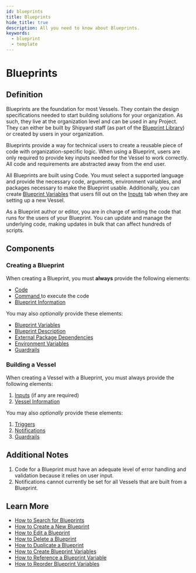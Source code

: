 ```yaml
---
id: blueprints
title: Blueprints
hide_title: true
description: All you need to know about Blueprints.
keywords:
  - blueprint
  - template
---
```


# Blueprints

## Definition

Blueprints are the foundation for most Vessels. They contain the design specifications needed to start building solutions for your organization. As such, they live at the organization level and can be used in any Project. They can either be built by Shipyard staff \(as part of the [Blueprint Library](blueprint-library.md)\) or created by users in your organization.

Blueprints provide a way for technical users to create a reusable piece of code with organization-specific logic. When using a Blueprint, users are only required to provide key inputs needed for the Vessel to work correctly. All code and requirements are abstracted away from the end user.

All Blueprints are built using Code. You must select a supported language and provide the necessary code, arguments, environment variables, and packages necessary to make the Blueprint usable. Additionally, you can create [Blueprint Variables](inputs/blueprint-variables.md) that users fill out on the [Inputs](inputs/inputs-overview.md) tab when they are setting up a new Vessel.

As a Blueprint author or editor, you are in charge of writing the code that runs for the users of your Blueprint. You can update and manage the underlying code, making updates in bulk that can affect hundreds of scripts.

## Components

### Creating a Blueprint

When creating a Blueprint, you must **always** provide the following elements:

- [Code](code/code-overview)
- [Command ](code/command.md)to execute the code
- [Blueprint Information](settings/information.md)

You may also _optionally_ provide these elements:

- [Blueprint Variables](inputs/blueprint-variables.md)
- [Blueprint Description](inputs/blueprint-description.md)
- [External Package Dependencies](requirements/external-package-dependencies.md)
- [Environment Variables](requirements/environment-variables/)
- [Guardrails](settings/guardrails.md)

### Building a Vessel

When creating a Vessel with a Blueprint, you must always provide the following elements:

1. [Inputs](inputs/inputs-overview.md) \(if any are required\)
2. [Vessel Information](settings/information)

You may also _optionally_ provide these elements:

1. [Triggers](triggers/triggers-overview)
2. [Notifications](settings/notifications)
3. [Guardrails](settings/guardrails)

## Additional Notes

1. Code for a Blueprint must have an adequate level of error handling and validation because it relies on user input.
2. Notifications cannot currently be set for all Vessels that are built from a Blueprint.

## Learn More

- [How to Search for Blueprints](../how-tos/blueprints/search-for-blueprint)
- [How to Create a New Blueprint](../how-tos/blueprints/create-blueprint)
- [How to Edit a Blueprint](../how-tos/blueprints/edit-blueprint)
- [How to Delete a Blueprint](../how-tos/blueprints/delete-blueprint)
- [How to Duplicate a Blueprint](../how-tos/blueprints/duplicate-blueprint)
- [How to Create Blueprint Variables](../how-tos/blueprints/create-blueprint-variables)
- [How to Reference a Blueprint Variable](../how-tos/blueprints/reference-blueprint-variables)
- [How to Reorder Blueprint Variables](../how-tos/blueprints/reorder-blueprint-variables)
